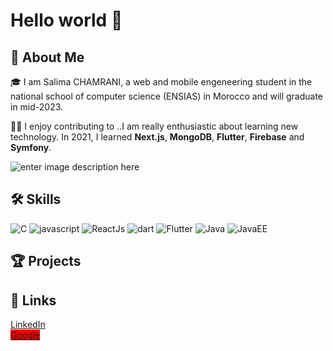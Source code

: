 # Hello world 👋

## 🚀 About Me

🎓 I am Salima CHAMRANI, a web and mobile engeneering student in the national school of computer science (ENSIAS) in Morocco and will graduate in mid-2023.

👨‍💻 I enjoy contributing to ..I am really enthusiastic about learning new technology. In 2021, I learned **Next.js**, **MongoDB**, **Flutter**, **Firebase** and **Symfony**.

![enter image description here](https://github-readme-stats.vercel.app/api?username=Salimachamrani&&show_icons=true&title_color=ffffff&icon_color=bb2acf&text_color=daf7dc&bg_color=151515)

## 🛠️ Skills
![C](https://img.shields.io/badge/C-3178C6?style=for-the-badge&logo=c&logoColor=white)
![javascript](https://img.shields.io/badge/JavaScript-323330?style=for-the-badge&logo=javascript&logoColor=F7DF1E)
![ReactJs](https://img.shields.io/badge/Reactjs-3776AB?style=for-the-badge&logo=react&logoColor=white)
![dart](https://img.shields.io/badge/Dart-28B6F6?style=for-the-badge&logo=dart&logoColor=white)
![Flutter](https://img.shields.io/badge/Dart-28B6F6?style=for-the-badge&logo=flutter&logoColor=white)
![Java](https://img.shields.io/badge/Java-28B6F6?style=for-the-badge&logo=java&logoColor=white)
![JavaEE](https://img.shields.io/badge/Flutter-28B6F6?style=for-the-badge&logo=dart&logoColor=white)
## 🏆 Projects
## 🔗 Links
[LinkedIn](https://www.linkedin.com/feed/)  
<a style="background-color:red" href="https://www.google.com/" target="_blank">Google</a>
